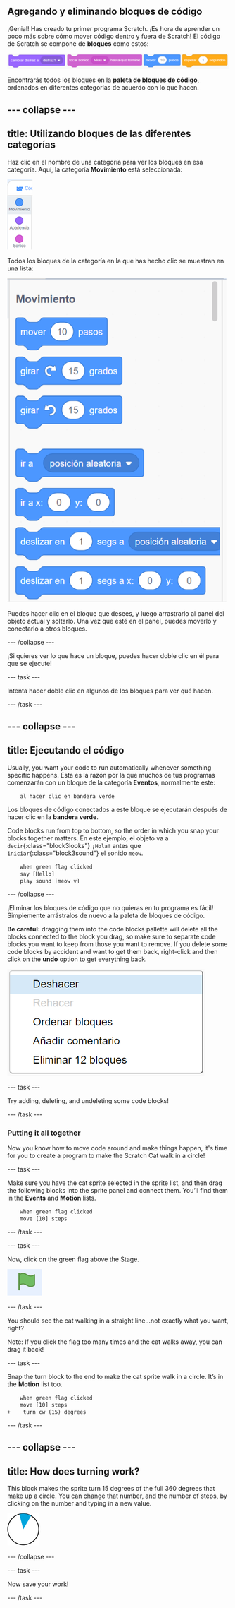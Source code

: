 ## Agregando y eliminando bloques de código

¡Genial! Has creado tu primer programa Scratch. ¡Es hora de aprender un poco más sobre cómo mover código dentro y fuera de Scratch! El código de Scratch se compone de **bloques** como estos:

![](images/code1.png)

Encontrarás todos los bloques en la **paleta de bloques de código**, ordenados en diferentes categorías de acuerdo con lo que hacen.

## \--- collapse \---

## title: Utilizando bloques de las diferentes categorías

Haz clic en el nombre de una categoría para ver los bloques en esa categoría. Aquí, la categoría **Movimiento** está seleccionada:

![](images/code2a.png)

Todos los bloques de la categoría en la que has hecho clic se muestran en una lista:

![](images/code2b.png)

Puedes hacer clic en el bloque que desees, y luego arrastrarlo al panel del objeto actual y soltarlo. Una vez que esté en el panel, puedes moverlo y conectarlo a otros bloques.

\--- /collapse \---

¡Si quieres ver lo que hace un bloque, puedes hacer doble clic en él para que se ejecute!

\--- task \---

Intenta hacer doble clic en algunos de los bloques para ver qué hacen.

\--- /task \---

## \--- collapse \---

## title: Ejecutando el código

Usually, you want your code to run automatically whenever something specific happens. Esta es la razón por la que muchos de tus programas comenzarán con un bloque de la categoría **Eventos**, normalmente este:

```blocks3
    al hacer clic en bandera verde
```

Los bloques de código conectados a este bloque se ejecutarán después de hacer clic en la **bandera verde**.

Code blocks run from top to bottom, so the order in which you snap your blocks together matters. En este ejemplo, el objeto va a `decir`{:class="block3looks"} `¡Hola!` antes que `iniciar`{:class="block3sound"} el sonido `meow`.

```blocks3
    when green flag clicked
    say [Hello]
    play sound [meow v]
```

\--- /collapse \---

¡Eliminar los bloques de código que no quieras en tu programa es fácil! Simplemente arrástralos de nuevo a la paleta de bloques de código.

**Be careful:** dragging them into the code blocks pallette will delete all the blocks connected to the block you drag, so make sure to separate code blocks you want to keep from those you want to remove. If you delete some code blocks by accident and want to get them back, right-click and then click on the **undo** option to get everything back.

![](images/code6.png)

\--- task \---

Try adding, deleting, and undeleting some code blocks!

\--- /task \---

### Putting it all together

Now you know how to move code around and make things happen, it's time for you to create a program to make the Scratch Cat walk in a circle!

\--- task \---

Make sure you have the cat sprite selected in the sprite list, and then drag the following blocks into the sprite panel and connect them. You’ll find them in the **Events** and **Motion** lists.

```blocks3
    when green flag clicked
    move [10] steps
```

\--- /task \---

\--- task \---

Now, click on the green flag above the Stage.

![](images/code7.png)

\--- /task \---

You should see the cat walking in a straight line...not exactly what you want, right?

Note: If you click the flag too many times and the cat walks away, you can drag it back!

\--- task \---

Snap the turn block to the end to make the cat sprite walk in a circle. It’s in the **Motion** list too.

```blocks3
    when green flag clicked
    move [10] steps
+    turn cw (15) degrees
```

\--- /task \---

## \--- collapse \---

## title: How does turning work?

This block makes the sprite turn 15 degrees of the full 360 degrees that make up a circle. You can change that number, and the number of steps, by clicking on the number and typing in a new value.

![](images/code9.png)

\--- /collapse \---

\--- task \---

Now save your work!

\--- /task \---